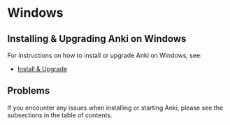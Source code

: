 # Windows

## Installing & Upgrading Anki on Windows

For instructions on how to install or upgrade Anki on Windows, see:
- [Install & Upgrade](installing.md)

## Problems

If you encounter any issues when installing or starting Anki, please see the
subsections in the table of contents.